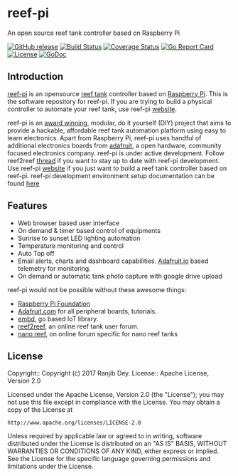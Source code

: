 # reef-pi

An open source reef tank controller based on Raspberry Pi

[![GitHub release](https://img.shields.io/github/release/reef-pi/reef-pi.svg)](https://github.com/reef-pi/reef-pi/releases)
[![Build Status](https://travis-ci.org/reef-pi/reef-pi.png?branch=master)](https://travis-ci.org/reef-pi/reef-pi)
[![Coverage Status](https://codecov.io/gh/reef-pi/reef-pi/branch/master/graph/badge.svg)](https://codecov.io/gh/reef-pi/reef-pi)
[![Go Report Card](https://goreportcard.com/badge/reef-pi/reef-pi)](https://goreportcard.com/report/reef-pi/reef-pi)
[![License](https://img.shields.io/badge/License-Apache%202.0-blue.svg)](https://github.com/reef-pi/reef-pi/blob/master/LICENSE.txt)
[![GoDoc](https://godoc.org/github.com/reef-pi/reef-pi?status.svg)](https://godoc.org/github.com/reef-pi/reef-pi)

## Introduction

[reef-pi](http://reef-pi.com) is an opensource [reef tank](https://en.wikipedia.org/wiki/Reef_aquarium) controller based on  [Raspberry Pi](https://www.raspberrypi.org/). This is the software repository for reef-pi. If you are trying to build a physical controller to automate your reef tank, use reef-pi [website](http://reef-pi.com). 


reef-pi is an [award winning](https://reef-pi.github.io/blogs/makerfaire-2017/), modular, do it yourself (DIY) project that aims to provide a hackable, affordable reef tank automation platform using easy to learn electronics. Apart from Raspberry Pi, reef-pi uses handful of additional electronics boards from [adafruit](https://www.adafruit.com/), a open hardware, community focused electronics company. reef-pi is under active development. Follow reef2reef [thread](http://www.reef2reef.com/threads/reef-pi-an-open-source-raspberry-pi-based-reef-tank-controller.289256/) if you want to stay up to date with reef-pi development. Use reef-pi [website](http://reef-pi.com) if you just want to build a reef tank controller based on reef-pi. reef-pi development environment setup documentation can be found [here](https://reef-pi.com/additional-documentation/development/)


## Features

- Web browser based user interface
- On demand & timer based control of equipments
- Sunrise to sunset LED lighting automation
- Temperature monitoring and control
- Auto Top off
- Email alerts, charts and dashboard capabilities. [Adafruit.io](https://io.adafruit.com/) based telemetry for monitoring.
- On demand or automatic tank photo capture with google drive upload

reef-pi would not be possible without these awesome things:

  - [Raspberry Pi Foundation](https://www.raspberrypi.org/)
  - [Adafruit.com](https://www.adafruit.com/) for all peripheral boards, tutorials.
  - [embd](http://embd.kidoman.io/), go based IoT library.
  - [reef2reef](https://www.reef2reef.com/), an online reef tank user forum.
  - [nano reef](https://www.nano-reef.com/), on online forum specific for nano reef tanks


## License

Copyright:: Copyright (c) 2017 Ranjib Dey.
License:: Apache License, Version 2.0

Licensed under the Apache License, Version 2.0 (the "License");
you may not use this file except in compliance with the License.
You may obtain a copy of the License at

    http://www.apache.org/licenses/LICENSE-2.0

Unless required by applicable law or agreed to in writing, software
distributed under the License is distributed on an "AS IS" BASIS,
WITHOUT WARRANTIES OR CONDITIONS OF ANY KIND, either express or implied.
See the License for the specific language governing permissions and
limitations under the License.
